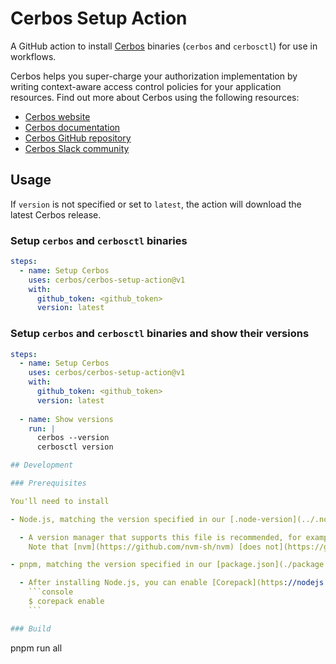 # Cerbos Setup Action

A GitHub action to install [Cerbos](https://github.com/cerbos/cerbos) binaries (`cerbos` and `cerbosctl`) for use in workflows.

Cerbos helps you super-charge your authorization implementation by writing context-aware access control policies for your application resources. Find out more about Cerbos using the following resources:

- [Cerbos website](https://cerbos.dev)
- [Cerbos documentation](https://docs.cerbos.dev)
- [Cerbos GitHub repository](https://github.com/cerbos/cerbos)
- [Cerbos Slack community](http://go.cerbos.io/slack)

## Usage

If `version` is not specified or set to `latest`, the action will download the latest Cerbos release.

### Setup `cerbos` and `cerbosctl` binaries
```yaml
steps:
  - name: Setup Cerbos
    uses: cerbos/cerbos-setup-action@v1
    with:
      github_token: <github_token>
      version: latest
```

### Setup `cerbos` and `cerbosctl` binaries and show their versions
```yaml
steps:
  - name: Setup Cerbos
    uses: cerbos/cerbos-setup-action@v1
    with:
      github_token: <github_token>
      version: latest
  
  - name: Show versions
    run: |
      cerbos --version
      cerbosctl version

## Development

### Prerequisites

You'll need to install

- Node.js, matching the version specified in our [.node-version](../.node-version) file

  - A version manager that supports this file is recommended, for example [n](https://github.com/tj/n#readme).
    Note that [nvm](https://github.com/nvm-sh/nvm) [does not](https://github.com/nvm-sh/nvm/issues/794).

- pnpm, matching the version specified in our [package.json](./package.json) file

  - After installing Node.js, you can enable [Corepack](https://nodejs.org/api/corepack.html) to transparently install the correct `pnpm` version:
    ```console
    $ corepack enable
    ```

### Build

```
pnpm run all
```
